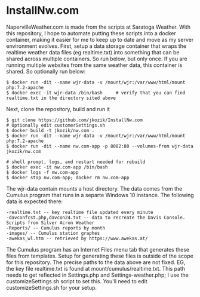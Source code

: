 # InstallNw.com
NapervilleWeather.com is made from the scripts at Saratoga Weather. With this repository, I hope to automate putting these scripts into a docker container, making it easier for me to keep up to date and move as my server environment evolves.
First, setup a data storage container that wraps the realtime weather data files (eg realtime.txt) into something that can be shared across multiple containers.  So run below, but only once.  If you are running multiple websites from the same weather data, this container is shared.  So optionally run below:
```
$ docker run -dit --name wjr-data -v /mount/wjr:/var/www/html/mount php:7.2-apache
$ docker exec -it wjr-data /bin/bash     # verify that you can find realtime.txt in the directory sited above
```

Next, clone the repository, build and run it
```
$ git clone https://github.com/jkozik/InstallNw.com
# Optionally edit customerSettings.sh 
$ docker build -t jkozik/nw.com .
$ docker run -dit --name wjr-data -v /mount/wjr:/var/www/html/mount php:7.2-apache
$ docker run -dit --name nw.com-app -p 8082:80 --volumes-from wjr-data jkozik/nw.com

# shell prompt, logs, and restart needed for rebuild
$ docker exec -it nw.com-app /bin/bash
$ docker logs -f nw.com-app
$ docker stop nw.com-app; docker rm nw.com-app

```

The wjr-data contain mounts a host directory. The data comes from the Cumulus program that runs in a separte Windows 10 instance.  The following data is expected there:
```
-realtime.txt -- key realtime file updated every minute
-davconfcst.php,davcon24.txt -- data to recreate the Davis Console.  Scripts from Silver Acron Weather
-Reports/ -- Cumulus reports by month
-images/ -- Cumulus station graphes
-awekas_wl.htm -- retrieved by https://www.awekas.at/
```
The Cumulus program has an Internet Files menu tab that generates these files from templates.  Setup for generating these files is outside of the scope for this repository.
The precise paths to the data above are not fixed.  EG, the key file realtime.txt is found at mount/cumulus/realtime.txt.  This path needs to get reflected in Settings.php and Settings-weather.php; I use the customizeSettings.sh script to set this. You'll need to edit customizeSettings.sh for your setup.

